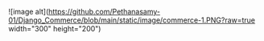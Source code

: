 ![image alt](https://github.com/Pethanasamy-01/Django_Commerce/blob/main/static/image/commerce-1.PNG?raw=true width="300" height="200")
